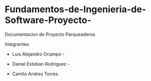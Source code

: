 # Fundamentos-de-Ingenieria-de-Software-Proyecto-

Documentacion de Proyecto Parqueaderos.

Integrantes:
- Luis Alejandro Ocampo -

- Daniel Esteban Rodriguez -

- Camilo Andres Torres. 
